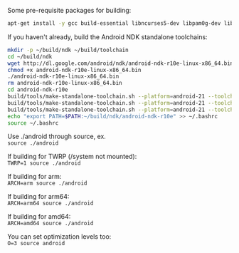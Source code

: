 Some pre-requisite packages for building:
```sh
apt-get install -y gcc build-essential libncurses5-dev libpam0g-dev libsepol1-dev libselinux1-dev make pkg-config
```

If you haven't already, build the Android NDK standalone toolchains:
```sh
mkdir -p ~/build/ndk ~/build/toolchain
cd ~/build/ndk
wget http://dl.google.com/android/ndk/android-ndk-r10e-linux-x86_64.bin
chmod +x android-ndk-r10e-linux-x86_64.bin
./android-ndk-r10e-linux-x86_64.bin
rm android-ndk-r10e-linux-x86_64.bin
cd android-ndk-r10e
build/tools/make-standalone-toolchain.sh --platform=android-21 --toolchain=arm-linux-androideabi-4.9 --install-dir="$HOME/build/toolchain/android-arm-4.9"
build/tools/make-standalone-toolchain.sh --platform=android-21 --toolchain=aarch64-linux-android-4.9 --install-dir="$HOME/build/toolchain/android-arm64-4.9"
build/tools/make-standalone-toolchain.sh --platform=android-21 --toolchain=x86_64-4.9 --install-dir="$HOME/build/toolchain/android-amd64-4.9"
echo "export PATH=$PATH:~/build/ndk/android-ndk-r10e" >> ~/.bashrc
source ~/.bashrc
```

Use ./android through source, ex.  
`source ./android`

If building for TWRP (/system not mounted):  
`TWRP=1 source ./android`

If building for arm:  
`ARCH=arm source ./android`

If building for arm64:  
`ARCH=arm64 source ./android`

If building for amd64:  
`ARCH=amd64 source ./android`

You can set optimization levels too:  
`O=3 source android`

